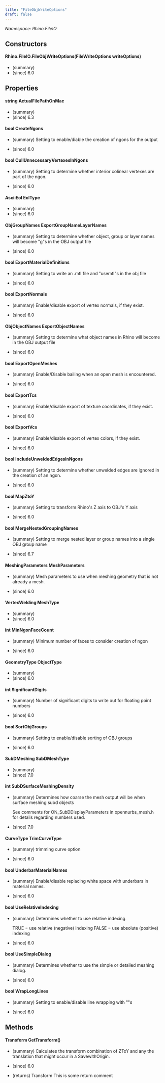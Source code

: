 ```yaml
---
title: "FileObjWriteOptions"
draft: false
---
```


*Namespace: Rhino.FileIO*
## Constructors
#### Rhino.FileIO.FileObjWriteOptions(FileWriteOptions writeOptions)
- (summary) 
- (since) 6.0
## Properties
#### string ActualFilePathOnMac
- (summary) 
- (since) 6.3
#### bool CreateNgons
- (summary) 
     Setting to enable/diable the creation of ngons for the output
     
- (since) 6.0
#### bool CullUnnecessaryVertexesInNgons
- (summary) 
     Setting to determine whether interior colinear vertexes are part of the 
     ngon.
     
- (since) 6.0
#### AsciiEol EolType
- (summary) 
- (since) 6.0
#### ObjGroupNames ExportGroupNameLayerNames
- (summary) 
     Setting to determine whether object, group or layer names
     will become "g"s in the OBJ output file
     
- (since) 6.0
#### bool ExportMaterialDefinitions
- (summary) 
     Setting to write an .mtl file and "usemtl"s in the obj file
     
- (since) 6.0
#### bool ExportNormals
- (summary) 
     Enable/disable export of vertex normals, if they exist.
     
- (since) 6.0
#### ObjObjectNames ExportObjectNames
- (summary) 
     Setting to determine what object names in Rhino 
     will become in the OBJ output file
     
- (since) 6.0
#### bool ExportOpenMeshes
- (summary) 
     Enable/Disable bailing when an open mesh is encountered.
     
- (since) 6.0
#### bool ExportTcs
- (summary) 
     Enable/disable export of texture coordinates, if they exist.
     
- (since) 6.0
#### bool ExportVcs
- (summary) 
     Enable/disable export of vertex colors, if they exist.
     
- (since) 6.0
#### bool IncludeUnweldedEdgesInNgons
- (summary) 
     Setting to determine whether unwelded edges are ignored in the 
     creation of an ngon.
     
- (since) 6.0
#### bool MapZtoY
- (summary) 
     Setting to transform Rhino's Z axis to OBJ's Y axis
     
- (since) 6.0
#### bool MergeNestedGroupingNames
- (summary) 
     Setting to merge nested layer or group names into a single OBJ group name
     
- (since) 6.7
#### MeshingParameters MeshParameters
- (summary) 
     Mesh parameters to use when meshing geometry that is not already a mesh.
     
- (since) 6.0
#### VertexWelding MeshType
- (summary) 
- (since) 6.0
#### int MinNgonFaceCount
- (summary) 
     Minimum number of faces to consider creation of ngon
     
- (since) 6.0
#### GeometryType ObjectType
- (summary) 
- (since) 6.0
#### int SignificantDigits
- (summary) 
     Number of significant digits to write out for floating point numbers
     
- (since) 6.0
#### bool SortObjGroups
- (summary) 
     Setting to enable/disable sorting of OBJ groups
     
- (since) 6.0
#### SubDMeshing SubDMeshType
- (summary) 
- (since) 7.0
#### int SubDSurfaceMeshingDensity
- (summary) 
     Determines how coarse the mesh output
     will be when surface meshing subd objects
     
     See comments for ON_SubDDisplayParameters in opennurbs_mesh.h
     for details regarding numbers used.
     
- (since) 7.0
#### CurveType TrimCurveType
- (summary) 
     trimming curve option
     
- (since) 6.0
#### bool UnderbarMaterialNames
- (summary) 
     Enable/disable replacing white space with underbars in material names.
     
- (since) 6.0
#### bool UseRelativeIndexing
- (summary) 
     Determines whether to use relative indexing.
     
     TRUE = use relative (negative) indexing
     FALSE = use absolute (positive) indexing  
     
- (since) 6.0
#### bool UseSimpleDialog
- (summary) 
     Determines whether to use the simple or detailed meshing dialog.
     
- (since) 6.0
#### bool WrapLongLines
- (summary) 
     Setting to enable/disable line wrapping with "\"s
     
- (since) 6.0
## Methods
#### Transform GetTransform()
- (summary) 
     Calculates the transform combination of ZToY and
     any the translation that might occur in a SavewithOrigin.
     
- (since) 6.0
- (returns) Transform This is some return comment

